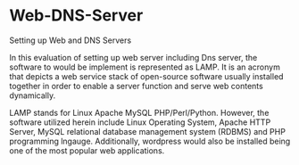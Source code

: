 # Web-DNS-Server
Setting up Web and DNS Servers 

In this evaluation of setting up web server including Dns server, the software to would be implement is represented as LAMP. 
It is an acronym that depicts a web service stack of open-source software usually installed together in order to enable a server 
function and serve web contents dynamically.

LAMP stands for Linux Apache MySQL PHP/Perl/Python. However, the software utilized herein include Linux Operating System, 
Apache HTTP Server, MySQL relational database management system (RDBMS) and PHP programming lngauge. Additionally, wordpress 
would also be installed being one of the most popular web applications.


